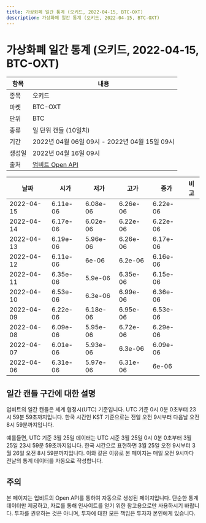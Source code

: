 ```yaml
---
title: 가상화폐 일간 통계 (오키드, 2022-04-15, BTC-OXT)
description: 가상화폐 일간 통계 (오키드, 2022-04-15, BTC-OXT)
---
```



가상화폐 일간 통계 (오키드, 2022-04-15, BTC-OXT)
===

|항목|내용|
|--|--|
|종목|오키드|
|마켓|BTC-OXT|
|단위|BTC|
|종류|일 단위 캔들 (10일치)|
|기간|2022년 04월 06일 09시 - 2022년 04월 15일 09시|
|생성일|2022년 04월 16일 09시|
|출처|[업비트 Open API](https://docs.upbit.com)|


|날짜|시가|저가|고가|종가|비고|
|--|--|--|--|--|--|
|2022-04-15|6.11e-06|6.08e-06|6.26e-06|6.22e-06|    |
|2022-04-14|6.17e-06|6.02e-06|6.22e-06|6.22e-06|    |
|2022-04-13|6.19e-06|5.96e-06|6.26e-06|6.17e-06|    |
|2022-04-12|6.11e-06|6e-06|6.2e-06|6.16e-06|    |
|2022-04-11|6.35e-06|5.9e-06|6.35e-06|6.15e-06|    |
|2022-04-10|6.53e-06|6.3e-06|6.99e-06|6.36e-06|    |
|2022-04-09|6.22e-06|6.18e-06|6.95e-06|6.53e-06|    |
|2022-04-08|6.09e-06|5.95e-06|6.72e-06|6.29e-06|    |
|2022-04-07|6.01e-06|5.93e-06|6.3e-06|6.09e-06|    |
|2022-04-06|6.31e-06|5.97e-06|6.31e-06|6e-06|    |


일간 캔들 구간에 대한 설명
---


업비트의 일간 캔들은 세계 협정시(UTC) 기준입니다. 
UTC 기준 0시 0분 0초부터 23시 59분 59초까지입니다. 
한국 시간인 KST 기준으로는 전일 오전 9시부터 다음날 오전 8시 59분까지입니다. 


예를들면, UTC 기준 3월 25일 데이터는 UTC 시준 3월 25일 0시 0분 0초부터 3월 25일 23시 59분 59초까지입니다. 
한국 시간으로 표현하면 3월 25일 오전 9시부터 3월 26일 오전 8시 59분까지입니다. 
이와 같은 이유로 본 페이지는 매일 오전 9시마다 전날의 통계 데이터를 자동으로 작성합니다. 


주의
---


본 페이지는 업비트의 Open API를 통하여 자동으로 생성된 페이지입니다. 
단순한 통계 데이터만 제공하고, 자료를 통해 인사이트를 얻기 위한 참고용으로만 사용하시기 바랍니다. 
투자를 권유하는 것은 아니며, 투자에 대한 모든 책임은 투자자 본인에게 있습니다. 
